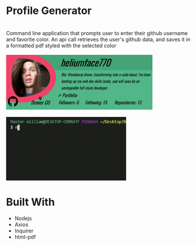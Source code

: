 # Profile Generator
<br>
Command line application that prompts user to enter their github username and favorite color. An api call retrieves the user's github data, and saves it in a formatted pdf styled with the selected color
<br><br>

 <img style="width: 400px;" src="./example.jpg">
 <br><br>
 <img src="./input-gif.gif">
 <br>

# Built With
 * Nodejs
 * Axios
 * Inquirer
 * html-pdf